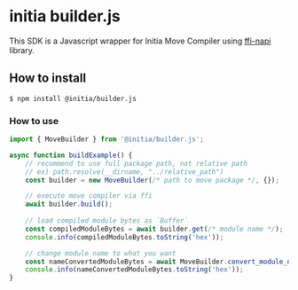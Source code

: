 # initia builder.js

This SDK is a Javascript wrapper for Initia Move Compiler using [ffi-napi](https://www.npmjs.com/package/ffi-napi) library.

## How to install

```
$ npm install @initia/builder.js
```

### How to use

```ts
import { MoveBuilder } from '@initia/builder.js';

async function buildExample() {
    // recommend to use full package path, not relative path
    // ex) path.resolve(__dirname, "../relative_path")
    const builder = new MoveBuilder(/* path to move package */, {});

    // execute move compiler via ffi
    await builder.build();
    
    // load compiled module bytes as `Buffer`
    const compiledModuleBytes = await builder.get(/* module name */);
    console.info(compiledModuleBytes.toString('hex'));

    // change module name to what you want
    const nameConvertedModuleBytes = await MoveBuilder.convert_module_name(compiledModuleBytes, /* new module name */);
    console.info(nameConvertedModuleBytes.toString('hex'));
}

```